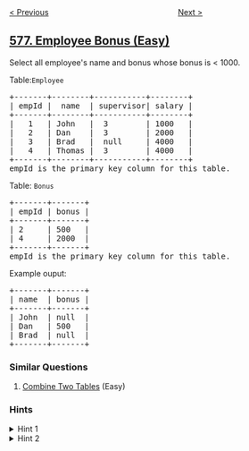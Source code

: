 <!--|This file generated by command(leetcode description); DO NOT EDIT.    |-->
<!--+----------------------------------------------------------------------+-->
<!--|@author    openset <openset.wang@gmail.com>                           |-->
<!--|@link      https://github.com/openset                                 |-->
<!--|@home      https://github.com/openset/leetcode                        |-->
<!--+----------------------------------------------------------------------+-->

[< Previous](../out-of-boundary-paths "Out of Boundary Paths")
　　　　　　　　　　　　　　　　
[Next >](../get-highest-answer-rate-question "Get Highest Answer Rate Question")

## [577. Employee Bonus (Easy)](https://leetcode.com/problems/employee-bonus "员工奖金")

<p>Select all employee&#39;s name and bonus whose bonus is &lt; 1000.</p>

<p>Table:<code>Employee </code></p>

<pre>
+-------+--------+-----------+--------+
| empId |  name  | supervisor| salary |
+-------+--------+-----------+--------+
|   1   | John   |  3        | 1000   |
|   2   | Dan    |  3        | 2000   |
|   3   | Brad   |  null     | 4000   |
|   4   | Thomas |  3        | 4000   |
+-------+--------+-----------+--------+
empId is the primary key column for this table.
</pre>

<p>Table: <code>Bonus</code></p>

<pre>
+-------+-------+
| empId | bonus |
+-------+-------+
| 2     | 500   |
| 4     | 2000  |
+-------+-------+
empId is the primary key column for this table.
</pre>

<p>Example ouput:</p>

<pre>
+-------+-------+
| name  | bonus |
+-------+-------+
| John  | null  |
| Dan   | 500   |
| Brad  | null  |
+-------+-------+
</pre>

### Similar Questions
  1. [Combine Two Tables](../combine-two-tables) (Easy)

### Hints
<details>
<summary>Hint 1</summary>
If the EmpId in table Employee has no match in table Bonus, we consider that the corresponding bonus is null and null is smaller than 1000.
</details>

<details>
<summary>Hint 2</summary>
Inner join is the default join, we can solve the mismatching problem by using outer join.
</details>
